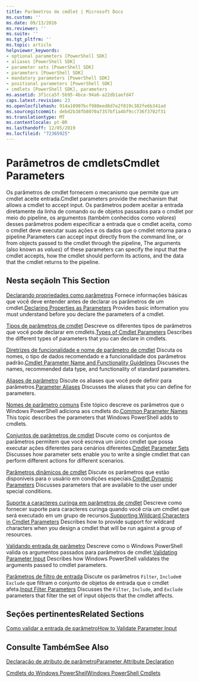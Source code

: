 ```yaml
---
title: Parâmetros de cmdlet | Microsoft Docs
ms.custom: ''
ms.date: 09/13/2016
ms.reviewer: ''
ms.suite: ''
ms.tgt_pltfrm: ''
ms.topic: article
helpviewer_keywords:
- optional parameters [PowerShell SDK]
- aliases [PowerShell SDK]
- parameter sets [PowerShell SDK]
- parameters [PowerShell SDK]
- mandatory parameters [PowerShell SDK]
- positional parameters [PowerShell SDK]
- cmdlets [PowerShell SDK], parameters
ms.assetid: 3f1cca5f-5b95-4bce-94a6-a22db1aefd47
caps.latest.revision: 23
ms.openlocfilehash: 914a10907bcf980eed8d7e2f819c382fe6b341ad
ms.sourcegitcommit: debd2b38fb8070a7357bf1a4bf9cc736f3702f31
ms.translationtype: MT
ms.contentlocale: pt-BR
ms.lasthandoff: 12/05/2019
ms.locfileid: "72365925"
---
```

# <a name="cmdlet-parameters"></a><span data-ttu-id="a41f5-102">Parâmetros de cmdlets</span><span class="sxs-lookup"><span data-stu-id="a41f5-102">Cmdlet Parameters</span></span>

<span data-ttu-id="a41f5-103">Os parâmetros de cmdlet fornecem o mecanismo que permite que um cmdlet aceite entrada.</span><span class="sxs-lookup"><span data-stu-id="a41f5-103">Cmdlet parameters provide the mechanism that allows a cmdlet to accept input.</span></span> <span data-ttu-id="a41f5-104">Os parâmetros podem aceitar a entrada diretamente da linha de comando ou de objetos passados para o cmdlet por meio do pipeline, os argumentos (também conhecidos como *valores*) desses parâmetros podem especificar a entrada que o cmdlet aceita, como o cmdlet deve executar suas ações e os dados que o cmdlet retorna para o pipeline.</span><span class="sxs-lookup"><span data-stu-id="a41f5-104">Parameters can accept input directly from the command line, or from objects passed to the cmdlet through the pipeline, The arguments (also known as *values*) of these parameters can specify the input that the cmdlet accepts, how the cmdlet should perform its actions, and the data that the cmdlet returns to the pipeline.</span></span>

## <a name="in-this-section"></a><span data-ttu-id="a41f5-105">Nesta seção</span><span class="sxs-lookup"><span data-stu-id="a41f5-105">In This Section</span></span>

<span data-ttu-id="a41f5-106">[Declarando propriedades como parâmetros](./declaring-properties-as-parameters.md) Fornece informações básicas que você deve entender antes de declarar os parâmetros de um cmdlet.</span><span class="sxs-lookup"><span data-stu-id="a41f5-106">[Declaring Properties as Parameters](./declaring-properties-as-parameters.md) Provides basic information you must understand before you declare the parameters of a cmdlet.</span></span>

<span data-ttu-id="a41f5-107">[Tipos de parâmetros de cmdlet](./types-of-cmdlet-parameters.md) Descreve os diferentes tipos de parâmetros que você pode declarar em cmdlets.</span><span class="sxs-lookup"><span data-stu-id="a41f5-107">[Types of Cmdlet Parameters](./types-of-cmdlet-parameters.md) Describes the different types of parameters that you can declare in cmdlets.</span></span>

<span data-ttu-id="a41f5-108">[Diretrizes de funcionalidade e nome de parâmetro de cmdlet](./standard-cmdlet-parameter-names-and-types.md) Discuta os nomes, o tipo de dados recomendado e a funcionalidade dos parâmetros padrão.</span><span class="sxs-lookup"><span data-stu-id="a41f5-108">[Cmdlet Parameter Name and Functionality Guidelines](./standard-cmdlet-parameter-names-and-types.md) Discuses the names, recommended data type, and functionality of standard parameters.</span></span>

<span data-ttu-id="a41f5-109">[Aliases de parâmetro](./parameter-aliases.md) Discute os aliases que você pode definir para parâmetros.</span><span class="sxs-lookup"><span data-stu-id="a41f5-109">[Parameter Aliases](./parameter-aliases.md) Discusses the aliases that you can define for parameters.</span></span>

<span data-ttu-id="a41f5-110">[Nomes de parâmetro comuns](./common-parameter-names.md) Este tópico descreve os parâmetros que o Windows PowerShell adiciona aos cmdlets do.</span><span class="sxs-lookup"><span data-stu-id="a41f5-110">[Common Parameter Names](./common-parameter-names.md) This topic describes the parameters that Windows PowerShell adds to cmdlets.</span></span>

<span data-ttu-id="a41f5-111">[Conjuntos de parâmetros de cmdlet](./cmdlet-parameter-sets.md) Discute como os conjuntos de parâmetros permitem que você escreva um único cmdlet que possa executar ações diferentes para cenários diferentes.</span><span class="sxs-lookup"><span data-stu-id="a41f5-111">[Cmdlet Parameter Sets](./cmdlet-parameter-sets.md) Discusses how parameter sets enable you to write a single cmdlet that can perform different actions for different scenarios.</span></span>

<span data-ttu-id="a41f5-112">[Parâmetros dinâmicos de cmdlet](./cmdlet-dynamic-parameters.md) Discute os parâmetros que estão disponíveis para o usuário em condições especiais.</span><span class="sxs-lookup"><span data-stu-id="a41f5-112">[Cmdlet Dynamic Parameters](./cmdlet-dynamic-parameters.md) Discusses parameters that are available to the user under special conditions.</span></span>

<span data-ttu-id="a41f5-113">[Suporte a caracteres curinga em parâmetros de cmdlet](./supporting-wildcard-characters-in-cmdlet-parameters.md) Descreve como fornecer suporte para caracteres curinga quando você cria um cmdlet que será executado em um grupo de recursos.</span><span class="sxs-lookup"><span data-stu-id="a41f5-113">[Supporting Wildcard Characters in Cmdlet Parameters](./supporting-wildcard-characters-in-cmdlet-parameters.md) Describes how to provide support for wildcard characters when you design a cmdlet that will be run against a group of resources.</span></span>

<span data-ttu-id="a41f5-114">[Validando entrada de parâmetro](./validating-parameter-input.md) Descreve como o Windows PowerShell valida os argumentos passados para parâmetros de cmdlet.</span><span class="sxs-lookup"><span data-stu-id="a41f5-114">[Validating Parameter Input](./validating-parameter-input.md) Describes how Windows PowerShell validates the arguments passed to cmdlet parameters.</span></span>

<span data-ttu-id="a41f5-115">[Parâmetros de filtro de entrada](./input-filter-parameters.md) Discute os parâmetros `Filter`, `Include`e `Exclude` que filtram o conjunto de objetos de entrada que o cmdlet afeta.</span><span class="sxs-lookup"><span data-stu-id="a41f5-115">[Input Filter Parameters](./input-filter-parameters.md) Discusses the `Filter`, `Include`, and `Exclude` parameters that filter the set of input objects that the cmdlet affects.</span></span>

## <a name="related-sections"></a><span data-ttu-id="a41f5-116">Seções pertinentes</span><span class="sxs-lookup"><span data-stu-id="a41f5-116">Related Sections</span></span>

[<span data-ttu-id="a41f5-117">Como validar a entrada de parâmetro</span><span class="sxs-lookup"><span data-stu-id="a41f5-117">How to Validate Parameter Input</span></span>](./how-to-validate-parameter-input.md)

## <a name="see-also"></a><span data-ttu-id="a41f5-118">Consulte Também</span><span class="sxs-lookup"><span data-stu-id="a41f5-118">See Also</span></span>

[<span data-ttu-id="a41f5-119">Declaração de atributo de parâmetro</span><span class="sxs-lookup"><span data-stu-id="a41f5-119">Parameter Attribute Declaration</span></span>](./parameter-attribute-declaration.md)

[<span data-ttu-id="a41f5-120">Cmdlets do Windows PowerShell</span><span class="sxs-lookup"><span data-stu-id="a41f5-120">Windows PowerShell Cmdlets</span></span>](./cmdlet-overview.md)
